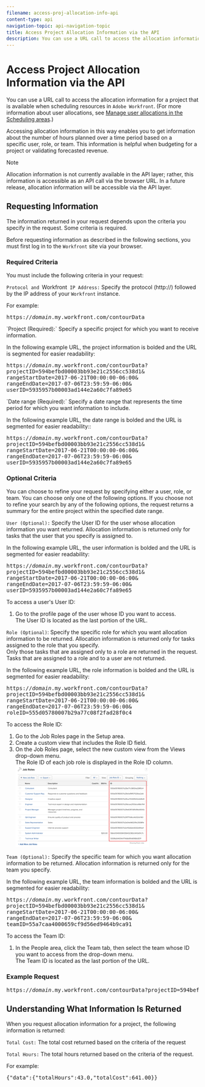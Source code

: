 ```yaml
---
filename: access-proj-allocation-info-api
content-type: api
navigation-topic: api-navigation-topic
title: Access Project Allocation Information via the API
description: You can use a URL call to access the allocation information for a project that is available when scheduling resources in Adobe Workfront. (For more information about user allocations, see Manage user allocations in the Scheduling areas.)
---
```


# Access Project Allocation Information via the API

You can use a URL call to access the allocation information for a project that is available when scheduling resources in `Adobe Workfront`. (For more information about user allocations, see [Manage user allocations in the Scheduling areas](../../resource-mgmt/resource-scheduling/manage-allocations-scheduling-areas.md).)

Accessing&nbsp;allocation information in this way enables you to get information about the number of hours planned over a time period based on a specific&nbsp;user, role, or team. This information is helpful when budgeting for a project or validating forecasted&nbsp;revenue.

>[!NOTE]
>
>Allocation information is not currently available in the API layer; rather, this information is accessible as an API call via the browser URL. In a future release, allocation information will be accessible via the API layer.

## Requesting Information

The information returned in your request depends upon the criteria you specify in the request. Some criteria is required.

Before requesting information as described in the following sections, you must first log in to the `Workfront` site&nbsp;via your browser.&nbsp;

### Required Criteria

You must include&nbsp;the following criteria in your request:

`Protocol and `Workfront` IP Address:` Specify the protocol (http://) followed by the IP address of your `Workfront` instance.&nbsp;

For example:
<pre>https://<em>domain</em>.my.workfront.com/contourData</pre>`Project (Required):`&nbsp;Specify a specific project for which you want to receive information.

In the following example URL, the project information is bolded&nbsp;and the URL is segmented for easier&nbsp;readability:
<pre>https://<em>domain</em>.my.workfront.com/contourData?<br><span class="bold">projectID=594befbd00003bb93e21c2556cc538d1</span>&<br>rangeStartDate=2017-06-21T00:00:00-06:00&<br>rangeEndDate=2017-07-06T23:59:59-06:00&<br>userID=5935957b00003ad144e2a60c7fa89e65</pre>`Date range (Required):`&nbsp;Specify a date range that represents the time period for which you want information to include.

In the following example URL, the date&nbsp;range is bolded&nbsp;and the URL is segmented for easier&nbsp;readability::
<pre>https://<em>domain</em>.my.workfront.com/contourData?<br>projectID=594befbd00003bb93e21c2556cc538d1&<br><span class="bold">rangeStartDate=2017-06-21T00:00:00-06:00&<br>rangeEndDate=2017-07-06T23:59:59-06:00</span>&<br>userID=5935957b00003ad144e2a60c7fa89e65</pre>

### Optional Criteria

You can choose to refine your request by specifying&nbsp;either a user, role, or team. You can choose only one of the following options. If you choose not to refine your search by any of the following options, the request returns a summary for the entire project within the specified date range.

`User (Optional):`&nbsp;Specify the User ID for&nbsp;the user whose allocation information you want returned. Allocation information is returned only for tasks that the user that you specify is assigned to.

In the following example URL, the user&nbsp;information is bolded&nbsp;and the URL is segmented for easier&nbsp;readability:
<pre>https://<em>domain</em>.my.workfront.com/contourData?<br>projectID=594befbd00003bb93e21c2556cc538d1&<br>rangeStartDate=2017-06-21T00:00:00-06:00&<br>rangeEndDate=2017-07-06T23:59:59-06:00&<br><span class="bold">userID=5935957b00003ad144e2a60c7fa89e65</span></pre>To access a user's User ID:

1. Go to the profile page of the user whose ID you want to access.   
   The User ID is located as the last portion&nbsp;of the URL.

`Role (Optional)`: Specify the specific role for which you want allocation information to be returned. Allocation information is returned only for tasks assigned to the role that you specify.  
Only those tasks that are assigned only to a role are returned in the request. Tasks that are assigned to a role and to a user are not returned.

In the following example URL, the role&nbsp;information is bolded&nbsp;and the URL is segmented for easier&nbsp;readability:
<pre>https://<em>domain</em>.my.workfront.com/contourData?<br>projectID=594befbd00003bb93e21c2556cc538d1&<br>rangeStartDate=2017-06-21T00:00:00-06:00&<br>rangeEndDate=2017-07-06T23:59:59-06:00&<br><span class="bold">roleID=555d05780007b29a77c08f2fad28f0c4</span></pre>To access the Role ID:

<ol> 
 <li value="1">Go to the Job Roles page in the Setup area.</li> 
 <li value="2">Create a custom view that includes the Role ID field.</li> 
 <li value="3">On the Job Roles page, select the new custom view from the <span class="bold">Views</span> drop-down menu.<br>The Role ID of each job role is displayed in the Role ID column.<br><img src="assets/jobrole-id-350x213.png" alt="jobrole_id.png" style="width: 350;height: 213;"></li> 
</ol>

`Team (Optional):`&nbsp;Specify the specific team&nbsp;for which you want allocation information to be returned. Allocation information is returned only for the team&nbsp;you specify.&nbsp;&nbsp;

In the following example URL, the team&nbsp;information is bolded&nbsp;and the URL is segmented for easier&nbsp;readability:
<pre>https://<em>domain</em>.my.workfront.com/contourData?<br>projectID=594befbd00003bb93e21c2556cc538d1&<br>rangeStartDate=2017-06-21T00:00:00-06:00&<br>rangeEndDate=2017-07-06T23:59:59-06:00&<br><span class="bold">teamID=55a7caa4000659cf9d56ed9464b9ca91</span></pre>To access the Team ID:

1. In the People area, click the Team tab, then select the team whose ID you want to access from the drop-down menu.  
   The Team&nbsp;ID is located as the last portion&nbsp;of the URL.&nbsp;

### Example Request

<pre>https://<em>domain</em>.my.workfront.com/contourData?projectID=594befbd00003bb93e21c2556cc538d1&rangeStartDate=2017-06-21T00:00:00-06:00&rangeEndDate=2017-07-06T23:59:59-06:00&userID=5935957b00003ad144e2a60c7fa89e65</pre>

## Understanding What Information Is Returned

When you request allocation information for a project, the following information is returned:

`Total Cost:` The total cost returned based on the criteria of the request

`Total Hours:` The total hours returned based on the criteria of the request.

For example:
<pre>{"data":{"totalHours":43.0,"totalCost":641.00}}</pre>&nbsp;

&nbsp;&nbsp;

